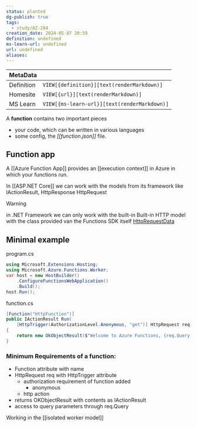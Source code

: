 ```yaml
---
status: planted
dg-publish: true
tags:
  - study/AZ-204
creation_date: 2024-05-07 20:59
definition: undefined
ms-learn-url: undefined
url: undefined
aliases: 
---
```


| MetaData   |                                              |
| ---------- | -------------------------------------------- |
| Definition | `VIEW[{definition}][text(renderMarkdown)]`   |
| Homesite   | `VIEW[{url}][text(renderMarkdown)]`          |
| MS Learn   | `VIEW[{ms-learn-url}][text(renderMarkdown)]` |

A **function** contains two important pieces 
- your code, which can be written in various languages
- some config, the _[[function.json]]_ file.

## Function app

A [[Azure Function App]] provides an [[execution context]] in Azure in which your functions run.

In [[ASP.NET Core]] we can work with the models from its framework like IActionResult, HttpResponse HttpRequest

> [!warning]
> in .NET Framework we can only work with the built-in Built-in HTTP model with the class provided van the Functions SDK itself  [HttpRequestData](https://learn.microsoft.com/en-us/dotnet/api/microsoft.azure.functions.worker.http.httprequestdata?view=azure-dotnet&preserve-view=true) 

## Minimal example
program.cs
```c#
using Microsoft.Extensions.Hosting; 
using Microsoft.Azure.Functions.Worker; 
var host = new HostBuilder() 
	.ConfigureFunctionsWebApplication() 
	.Build(); 
host.Run();
```
function.cs
```c#
[Function("HttpFunction")]
public IActionResult Run(
    [HttpTrigger(AuthorizationLevel.Anonymous, "get")] HttpRequest req)
{
    return new OkObjectResult($"Welcome to Azure Functions, {req.Query["name"]}!");
}
```

### Minimum Requirements of a function:
- Function attribute with name
- HttpRequest req  with HttpTrigger attribute  
	- authorization requirement of function added
		- anonymous
	- http action
- returns OKObjectResult with contents as IActionResult
- access to query parameters through req.Query



Working in the [[isolated worker model]]
